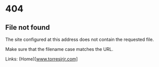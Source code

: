 # 404
## File not found

The site configured at this address does not contain the requested file.

Make sure that the filename case matches the URL.

Links: (Home)[www.torresjrjr.com]
